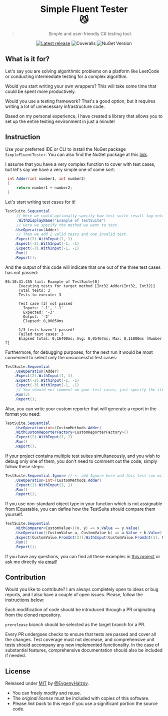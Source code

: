 <div align="center">

# Simple Fluent Tester <br> :smirk_cat:

> Simple and user-friendly C# testing tool.

[![Latest release](https://github.com/abatar1/SimpleFluentTester/actions/workflows/main.yml/badge.svg)](https://github.com/abatar1/SimpleFluentTester/actions/workflows/main.yml)
![Coveralls](https://img.shields.io/coverallsCoverage/github/abatar1/SimpleFluentTester?label=Test%20coverage&link=https%3A%2F%2Fcoveralls.io%2Fgithub%2Fabatar1%2FSimpleFluentTester)
![NuGet Version](https://img.shields.io/nuget/v/SimpleFluentTester?label=NuGet%20version&color=white&link=https%3A%2F%2Fwww.nuget.org%2Fpackages%2FSimpleFluentTester)

</div>

## What is it for?

Let's say you are solving algorithmic problems on a platform like LeetCode or conducting intermediate testing for a complex algorithm. 

Would you start writing your own wrappers? This will take some time that could be spent more productively. 

Would you use a testing framework? That's a good option, but it requires writing a lot of unnecessary infrastructure code. 

Based on my personal experience, I have created a library that allows you to set up the entire testing environment in just a minute!

## Instruction

Use your preferred IDE or CLI to install the NuGet package `SimpleFluentTester`. You can also find the NuGet package at this [link](https://www.nuget.org/packages/SimpleFluentTester).

I assume that you have a very complex function to cover with test cases, but let's say we have a very simple one of some sort:
    
```csharp
 int Adder(int number1, int number2)
 {
     return number1 + number2;
 }
 ```

Let's start writing test cases for it!

```csharp
TestSuite.Sequential
     // Here we could optionally specify how test suite result log entry will be shown in output.
     .WithDisplayName("Example of TestSuite")
     // Here we specify the method we want to test.
    .UseOperation(Adder) 
     // Then we add 2 valid tests and one invalid test.
    .Expect(2).WithInput(1, 1) 
    .Expect(-2).WithInput(-1, -1)
    .Expect(-3).WithInput(-1, -1)
    .Run() 
    .Report();
 ```
    
And the output of this code will indicate that one out of the three test cases has not passed: 
   
```
05:10:31.455 fail: Example of TestSuite[0]
      Executing tests for target method [Int32 Adder(Int32, Int32)]
      Total tests: 3
      Tests to execute: 3
      
      Test case [3] not passed
        Inputs: '-1', '-1'
        Expected: '-3'
        Output: '-2'
        Elapsed: 0,00050ms
      
      1/3 tests haven't passed!
      Failed test cases: 3
      Elapsed total: 0,16400ms; Avg: 0,05467ms; Max: 0,11000ms [Number 2]
```

Furthermore, for debugging purposes, for the next run it would be most convenient to select only the unsuccessful test cases:
```csharp
TestSuite.Sequential
    .UseOperation(Adder) 
    .Expect(2).WithInput(1, 1) 
    .Expect(-2).WithInput(-1, -1)
    .Expect(-3).WithInput(-1, -1)
     // You should not comment on your test cases; just specify the iteration you want to test, every other iteration will be ignored.
    .Run(3) 
    .Report();
 ```
Also, you can write your custom reporter that will generate a report in the format you need:
```csharp
TestSuite.Sequential
    .UseOperation<int>(CustomMethods.Adder) 
    .WithCustomReporterFactory<CustomReporterFactory>() 
    .Expect(2).WithInput(1, 1) 
    .Run()
    .Report();
```

If your project contains multiple test suites simultaneously, and you wish to debug only one of them, 
you don't need to comment out the code; simply follow these steps:
```csharp
TestSuite.Sequential.Ignore // <- add Ignore here and this test run will be fully ignored.
    .UseOperation<int>(CustomMethods.Adder) 
    .Expect(2).WithInput(1, 1) 
    .Run()
    .Report();
```

If you use non-standard object type in your function which is not assignable from IEquatable, you can define how the TestSuite should compare them yourself.
```csharp
TestSuite.Sequential
    .WithComparer<CustomValue>((x, y) => x.Value == y.Value)
    .UseOperation((CustomValue a, CustomValue b) => a.Value + b.Value)
    .Expect(CustomValue.FromInt(2)).WithInput(CustomValue.FromInt(1), CustomValue.FromInt(1))
    .Run()
    .Report();
```

If you have any questions, you can find all these examples in [this project](/SimpleFluentTester.Examples) 
or ask me directly via [email](mailto:evgenyhalzov@gmail.com?Subject=SimpleFluentTester)!

## Contribution

Would you like to contribute? I am always completely open to ideas or bug reports, and I also have a couple of open issues. 
Please, follow the instructions below:

Each modification of code should be introduced through a PR originating from the cloned repository. 

`prerelease` branch should be selected as the target branch for a PR.

Every PR undergoes checks to ensure that tests are passed and cover all the changes. 
Test coverage must not decrease, and comprehensive unit tests should accompany any new implemented functionality. 
In the case of substantial features, comprehensive documentation should also be included if needed.

## License

Released under [MIT](/LICENSE) by [@EvgenyHalzov](https://github.com/abatar1).

- You can freely modify and reuse.
- The _original license_ must be included with copies of this software.
- Please _link back_ to this repo if you use a significant portion the source code.


